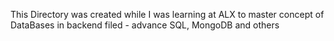 This Directory was created while I was learning at ALX to master concept of DataBases in backend filed - advance SQL, MongoDB and others
